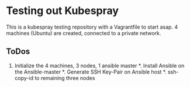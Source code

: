 # Testing out Kubespray
This is a kubespray testing repository with a Vagrantfile to start asap.
4 machines (Ubuntu) are created, connected to a private network.

## ToDos
1. Initialize the 4 machines, 3 nodes, 1 ansible master
*. Install Ansible on the Ansible-master
*. Generate SSH Key-Pair on Ansible host
*. ssh-copy-id to remaining three nodes